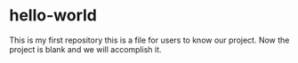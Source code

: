 # hello-world
This is my first repository
this is a file for users to know our project.
Now the project is blank and we will accomplish it.
